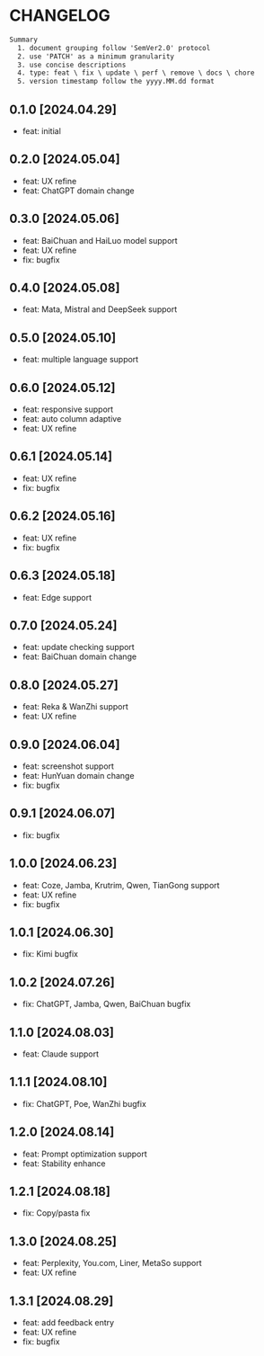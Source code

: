 # CHANGELOG

```txt
Summary
  1. document grouping follow 'SemVer2.0' protocol
  2. use 'PATCH' as a minimum granularity
  3. use concise descriptions
  4. type: feat \ fix \ update \ perf \ remove \ docs \ chore
  5. version timestamp follow the yyyy.MM.dd format
```

## 0.1.0 [2024.04.29]
- feat: initial

## 0.2.0 [2024.05.04]
- feat: UX refine
- feat: ChatGPT domain change

## 0.3.0 [2024.05.06]
- feat: BaiChuan and HaiLuo model support
- feat: UX refine
- fix: bugfix

## 0.4.0 [2024.05.08]
- feat: Mata, Mistral and DeepSeek support

## 0.5.0 [2024.05.10]
- feat: multiple language support

## 0.6.0 [2024.05.12]
- feat: responsive support
- feat: auto column adaptive
- feat: UX refine

## 0.6.1 [2024.05.14]
- feat: UX refine
- fix: bugfix

## 0.6.2 [2024.05.16]
- feat: UX refine
- fix: bugfix

## 0.6.3 [2024.05.18]
- feat: Edge support

## 0.7.0 [2024.05.24]
- feat: update checking support
- feat: BaiChuan domain change

## 0.8.0 [2024.05.27]
- feat: Reka & WanZhi support
- feat: UX refine

## 0.9.0 [2024.06.04]
- feat: screenshot support
- feat: HunYuan domain change
- fix: bugfix

## 0.9.1 [2024.06.07]
- fix: bugfix

## 1.0.0 [2024.06.23]
- feat: Coze, Jamba, Krutrim, Qwen, TianGong support
- feat: UX refine
- fix: bugfix

## 1.0.1 [2024.06.30]
- fix: Kimi bugfix

## 1.0.2 [2024.07.26]
- fix: ChatGPT, Jamba, Qwen, BaiChuan bugfix

## 1.1.0 [2024.08.03]
- feat: Claude support

## 1.1.1 [2024.08.10]
- fix: ChatGPT, Poe, WanZhi bugfix

## 1.2.0 [2024.08.14]
- feat: Prompt optimization support
- feat: Stability enhance

## 1.2.1 [2024.08.18]
- fix: Copy/pasta fix

## 1.3.0 [2024.08.25]
- feat: Perplexity, You.com, Liner, MetaSo support
- feat: UX refine

## 1.3.1 [2024.08.29]
- feat: add feedback entry
- feat: UX refine
- fix: bugfix